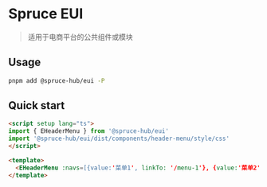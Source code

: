 # Spruce EUI

> 适用于电商平台的公共组件或模块

## Usage

```bash
pnpm add @spruce-hub/eui -P
```

## Quick start

```html
<script setup lang="ts">
import { EHeaderMenu } from '@spruce-hub/eui'
import '@spruce-hub/eui/dist/components/header-menu/style/css'
</script>

<template>
  <EHeaderMenu :navs=[{value:'菜单1', linkTo: '/menu-1'}, {value:'菜单2', linkTo: '/menu-2'}] />
</template>
```
